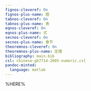```yaml
---
fignos-cleveref: On
fignos-plus-name: 图
tabnos-cleveref: On
tabnos-plus-name: 表
eqnos-cleveref: On
eqnos-plus-name: 式
secnos-cleveref: On
secnos-plus-name: 章节
theoremnos-cleveref: On
theoremnos-plus-name: 定理
bibliography: main.bib
csl: chinese-gb7714-2005-numeric.csl
pandoc-minted:
  language: matlab
---
```


%HERE%

